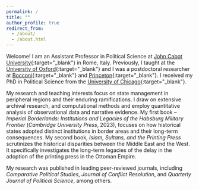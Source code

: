 ```yaml
---
permalink: /
title: ""
author_profile: true
redirect_from: 
  - /about/
  - /about.html
---
```


<!-- Google tag (gtag.js) -->
<script async src="https://www.googletagmanager.com/gtag/js?id=G-7DSN63Y1JH"></script>
<script>
  window.dataLayer = window.dataLayer || [];
  function gtag(){dataLayer.push(arguments);}
  gtag('js', new Date());

  gtag('config', 'G-7DSN63Y1JH');
</script>

Welcome! I am an Assistant Professor in Political Science at [John Cabot University](https://www.johncabot.edu/political-science-international-affairs/default.aspx){:target="_blank"} in Rome, Italy. Previously, I taught at the [University of Oxford](https://www.politics.ox.ac.uk){:target="_blank"} and I was a postdoctoral researcher at [Bocconi](https://www.unibocconi.eu/wps/wcm/connect/Bocconi/SitoPubblico_EN/Navigation+Tree/Home/){:target="_blank"} and [Princeton](https://politics.princeton.edu){:target="_blank"}. I received my PhD in Political Science from the [University of Chicago](https://political-science.uchicago.edu){:target="_blank"}.

My research and teaching interests focus on state management in peripheral regions and their enduring ramifications. I draw on extensive archival research, and computational methods and employ quantitative analysis of observational data and narrative evidence. My first book – <em>Imperial Borderlands: Institutions and Legacies of the Habsburg Military Frontier</em> (<em>Cambridge University Press</em>, 2023), focuses on how historical states adopted distinct institutions in border areas and their long-term consequences. My second book, <em>Islam, Sultans, and the Printing Press</em> scrutinizes the historical disparities between the Middle East and the West. It specifically investigates the long-term legacies of the delay in the adoption of the printing press in the Ottoman Empire.

My research was published in leading peer-reviewed journals, including <em>Comparative Political Studies</em>, <em>Journal of Conflict Resolution</em>, and <em>Quarterly Journal of Political Science</em>, among others.
